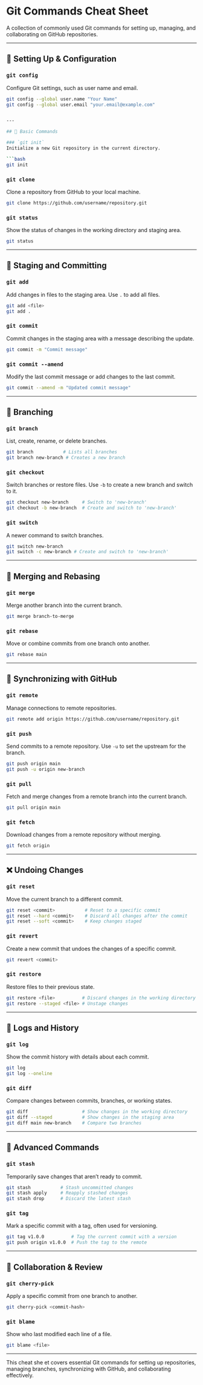 # Git Commands Cheat Sheet

A collection of commonly used Git commands for setting up, managing, and collaborating on GitHub repositories.

---

## 📁 Setting Up & Configuration

### `git config`
Configure Git settings, such as user name and email.

```bash
git config --global user.name "Your Name"
git config --global user.email "your.email@example.com"


---

## 🔄 Basic Commands

### `git init`
Initialize a new Git repository in the current directory.

```bash
git init
```

### `git clone`
Clone a repository from GitHub to your local machine.

```bash
git clone https://github.com/username/repository.git
```

### `git status`
Show the status of changes in the working directory and staging area.

```bash
git status
```

---

## 📝 Staging and Committing

### `git add`
Add changes in files to the staging area. Use `.` to add all files.

```bash
git add <file>
git add .
```

### `git commit`
Commit changes in the staging area with a message describing the update.

```bash
git commit -m "Commit message"
```

### `git commit --amend`
Modify the last commit message or add changes to the last commit.

```bash
git commit --amend -m "Updated commit message"
```

---

## 🌿 Branching

### `git branch`
List, create, rename, or delete branches.

```bash
git branch           # Lists all branches
git branch new-branch # Creates a new branch
```

### `git checkout`
Switch branches or restore files. Use `-b` to create a new branch and switch to it.

```bash
git checkout new-branch     # Switch to 'new-branch'
git checkout -b new-branch  # Create and switch to 'new-branch'
```

### `git switch`
A newer command to switch branches.

```bash
git switch new-branch
git switch -c new-branch # Create and switch to 'new-branch'
```

---

## 🔄 Merging and Rebasing

### `git merge`
Merge another branch into the current branch.

```bash
git merge branch-to-merge
```

### `git rebase`
Move or combine commits from one branch onto another.

```bash
git rebase main
```

---

## 🔗 Synchronizing with GitHub

### `git remote`
Manage connections to remote repositories.

```bash
git remote add origin https://github.com/username/repository.git
```

### `git push`
Send commits to a remote repository. Use `-u` to set the upstream for the branch.

```bash
git push origin main
git push -u origin new-branch
```

### `git pull`
Fetch and merge changes from a remote branch into the current branch.

```bash
git pull origin main
```

### `git fetch`
Download changes from a remote repository without merging.

```bash
git fetch origin
```

---

## ❌ Undoing Changes

### `git reset`
Move the current branch to a different commit.

```bash
git reset <commit>           # Reset to a specific commit
git reset --hard <commit>    # Discard all changes after the commit
git reset --soft <commit>    # Keep changes staged
```

### `git revert`
Create a new commit that undoes the changes of a specific commit.

```bash
git revert <commit>
```

### `git restore`
Restore files to their previous state.

```bash
git restore <file>          # Discard changes in the working directory
git restore --staged <file> # Unstage changes
```

---

## 📜 Logs and History

### `git log`
Show the commit history with details about each commit.

```bash
git log
git log --oneline
```

### `git diff`
Compare changes between commits, branches, or working states.

```bash
git diff                    # Show changes in the working directory
git diff --staged           # Show changes in the staging area
git diff main new-branch    # Compare two branches
```

---

## 🔧 Advanced Commands

### `git stash`
Temporarily save changes that aren’t ready to commit.

```bash
git stash           # Stash uncommitted changes
git stash apply     # Reapply stashed changes
git stash drop      # Discard the latest stash
```

### `git tag`
Mark a specific commit with a tag, often used for versioning.

```bash
git tag v1.0.0          # Tag the current commit with a version
git push origin v1.0.0  # Push the tag to the remote
```

---

## 🤝 Collaboration & Review

### `git cherry-pick`
Apply a specific commit from one branch to another.

```bash
git cherry-pick <commit-hash>
```

### `git blame`
Show who last modified each line of a file.

```bash
git blame <file>
```

---

This cheat she et covers essential Git commands for setting up repositories, managing branches, synchronizing with GitHub, and collaborating effectively.
```
